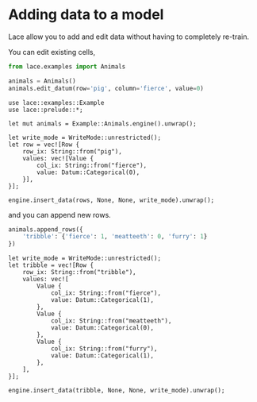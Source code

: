 # Adding data to a model

Lace allow you to add and edit data without having to completely re-train.

You can edit existing cells,

<div class=tabbed-blocks>

```python
from lace.examples import Animals

animals = Animals()
animals.edit_datum(row='pig', column='fierce', value=0)
```

```rust,noplayground
use lace::examples::Example
use lace::prelude::*;

let mut animals = Example::Animals.engine().unwrap();

let write_mode = WriteMode::unrestricted();
let row = vec![Row {
    row_ix: String::from("pig"),
    values: vec![Value {
        col_ix: String::from("fierce"),
        value: Datum::Categorical(0),
    }],
}];

engine.insert_data(rows, None, None, write_mode).unwrap();
```

</div>

and you can append new rows.

<div class=tabbed-blocks>

```python
animals.append_rows({
    'tribble': {'fierce': 1, 'meatteeth': 0, 'furry': 1}
})
```

```rust,noplayground
let write_mode = WriteMode::unrestricted();
let tribble = vec![Row {
    row_ix: String::from("tribble"),
    values: vec![
        Value {
            col_ix: String::from("fierce"),
            value: Datum::Categorical(1),
        },
        Value {
            col_ix: String::from("meatteeth"),
            value: Datum::Categorical(0),
        },
        Value {
            col_ix: String::from("furry"),
            value: Datum::Categorical(1),
        },
    ],
}];

engine.insert_data(tribble, None, None, write_mode).unwrap();
```

</div>
